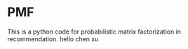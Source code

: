 # PMF
This is a python code for probabilistic matrix factorization in recommendation.
hello chen xu
